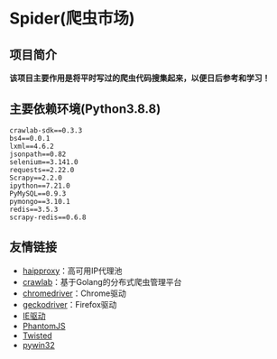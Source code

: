 # Spider(爬虫市场)

## 项目简介

**该项目主要作用是将平时写过的爬虫代码搜集起来，以便日后参考和学习！**

## 主要依赖环境(Python3.8.8)

```
crawlab-sdk==0.3.3
bs4==0.0.1
lxml==4.6.2
jsonpath==0.82
selenium==3.141.0
requests==2.22.0
Scrapy==2.2.0
ipython==7.21.0
PyMySQL==0.9.3
pymongo==3.10.1
redis==3.5.3
scrapy-redis==0.6.8
```

## 友情链接

- [haipproxy](https://github.com/SpiderClub/haipproxy)：高可用IP代理池
- [crawlab](https://github.com/crawlab-team/crawlab)：基于Golang的分布式爬虫管理平台
- [chromedriver](http://chromedriver.storage.googleapis.com/index.html)：Chrome驱动
- [geckodriver](https://github.com/mozilla/geckodriver/releases/)：Firefox驱动
- [IE驱动](http://selenium-release.storage.googleapis.com/index.html)
- [PhantomJS](https://phantomjs.org/download.html)
- [Twisted](https://www.lfd.uci.edu/~gohlke/pythonlibs/#twisted)
- [pywin32](https://github.com/mhammond/pywin32/releases)
